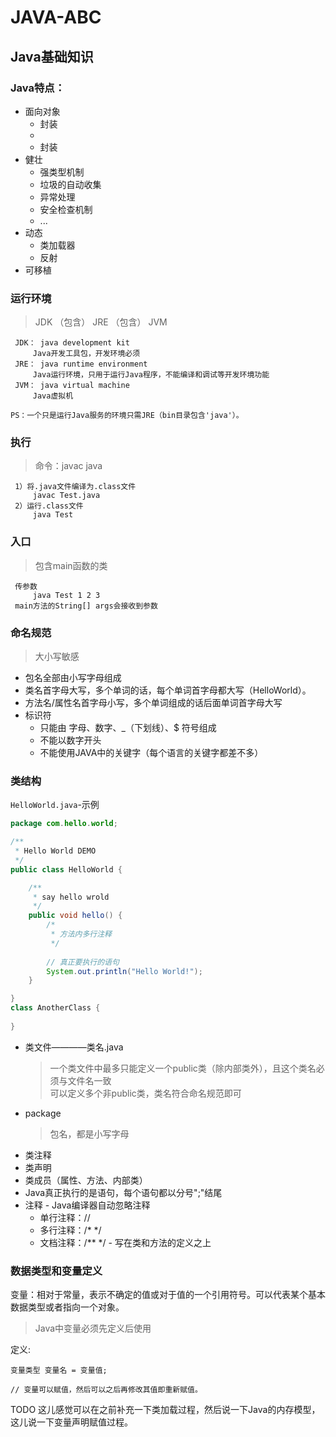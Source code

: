 # JAVA-ABC

## Java基础知识

### Java特点：

* 面向对象
    * 封装
    * 
    * 封装
* 健壮
    * 强类型机制
    * 垃圾的自动收集
    * 异常处理
    * 安全检查机制
    * ...
* 动态<br>
    * 类加载器
    * 反射
* 可移植

### 运行环境
> JDK （包含） JRE （包含） JVM
 
     JDK： java development kit
         Java开发工具包，开发环境必须
     JRE： java runtime environment
         Java运行环境，只用于运行Java程序，不能编译和调试等开发环境功能
     JVM： java virtual machine
         Java虚拟机
   
   ```PS：一个只是运行Java服务的环境只需JRE（bin目录包含'java'）。```

### 执行

> 命令：javac java

     1）将.java文件编译为.class文件
         javac Test.java
     2）运行.class文件
         java Test

### 入口
    
> 包含main函数的类

     传参数
         java Test 1 2 3
     main方法的String[] args会接收到参数

### 命名规范

> 大小写敏感

* 包名全部由小写字母组成
* 类名首字母大写，多个单词的话，每个单词首字母都大写（HelloWorld）。
* 方法名/属性名首字母小写，多个单词组成的话后面单词首字母大写
* 标识符
    * 只能由 字母、数字、_（下划线）、$ 符号组成
    * 不能以数字开头
    * 不能使用JAVA中的关键字（每个语言的关键字都差不多）

### 类结构

`HelloWorld.java`-示例
```java
package com.hello.world;

/**
 * Hello World DEMO
 */
public class HelloWorld {

    /**
     * say hello wrold
     */
    public void hello() {
        /*
         * 方法内多行注释
         */
        
        // 真正要执行的语句
        System.out.println("Hello World!");
    }

}
class AnotherClass {
    
}
```

* 类文件————类名.java
    > 一个类文件中最多只能定义一个public类（除内部类外），且这个类名必须与文件名一致<br>
    可以定义多个非public类，类名符合命名规范即可
* package
    > 包名，都是小写字母
* 类注释
* 类声明
* 类成员（属性、方法、内部类）
* Java真正执行的是语句，每个语句都以分号";"结尾
* 注释 - Java编译器自动忽略注释
    * 单行注释：//
    * 多行注释：/* */
    * 文档注释：/** */  - 写在类和方法的定义之上

### 数据类型和变量定义

变量：相对于常量，表示不确定的值或对于值的一个引用符号。可以代表某个基本数据类型或者指向一个对象。

> Java中变量必须先定义后使用

定义:

    变量类型 变量名 = 变量值;

    // 变量可以赋值，然后可以之后再修改其值即重新赋值。

TODO 这儿感觉可以在之前补充一下类加载过程，然后说一下Java的内存模型，这儿说一下变量声明赋值过程。










